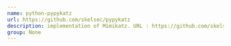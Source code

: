 ```yaml
---
name: python-pypykatz
url: https://github.com/skelsec/pypykatz
description: implementation of Mimikatz. URL : https://github.com/skelsec/pypykatz Groups : None
group: None
---
```

